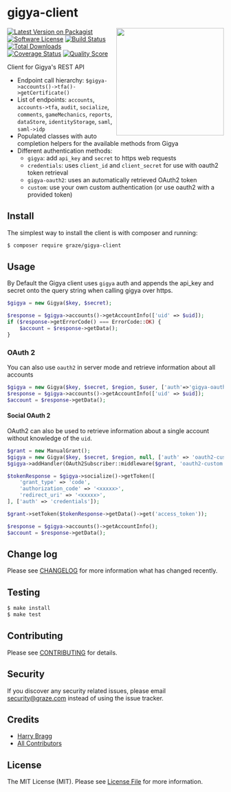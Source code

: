 # gigya-client

<img align="right" src="http://stuffpoint.com/family-guy/image/15298-family-guy-giggedy.gif" width="250" />

[![Latest Version on Packagist](https://img.shields.io/packagist/v/graze/gigya-client.svg?style=flat-square)](https://packagist.org/packages/graze/gigya-client)
[![Software License](https://img.shields.io/badge/license-MIT-brightgreen.svg?style=flat-square)](LICENSE.md)
[![Build Status](https://img.shields.io/travis/graze/gigya-client/master.svg?style=flat-square)](https://travis-ci.org/graze/gigya-client)
[![Total Downloads](https://img.shields.io/packagist/dt/graze/gigya-client.svg?style=flat-square)](https://packagist.org/packages/graze/gigya-client)
[![Coverage Status](https://img.shields.io/scrutinizer/coverage/g/graze/gigya-client.svg?style=flat-square)](https://scrutinizer-ci.com/g/graze/gigya-client/code-structure)
[![Quality Score](https://img.shields.io/scrutinizer/g/graze/gigya-client.svg?style=flat-square)](https://scrutinizer-ci.com/g/graze/gigya-client)

Client for Gigya's REST API

* Endpoint call hierarchy: `$gigya->accounts()->tfa()->getCertificate()`
* List of endpoints: `accounts`, `accounts->tfa`, `audit`, `socialize`, `comments`, `gameMechanics`, `reports`, `dataStore`, `identityStorage`, `saml`, `saml->idp`
* Populated classes with auto completion helpers for the available methods from Gigya
* Different authentication methods:
  * `gigya`: add `api_key` and `secret` to https web requests
  * `credentials`: uses `client_id` and `client_secret` for use with oauth2 token retrieval
  * `gigya-oauth2`: uses an automatically retrieved OAuth2 token
  * `custom`: use your own custom authentication (or use oauth2 with a provided token)

## Install

The simplest way to install the client is with composer and running:

```bash
$ composer require graze/gigya-client
```

## Usage

By Default the Gigya client uses `gigya` auth and appends the api_key and secret onto the query string when calling gigya over https.

```php
$gigya = new Gigya($key, $secret);

$response = $gigya->accounts()->getAccountInfo(['uid' => $uid]);
if ($response->getErrorCode() === ErrorCode::OK) {
    $account = $response->getData();
}
```

### OAuth 2

You can also use `oauth2` in server mode and retrieve information about all accounts

```php
$gigya = new Gigya($key, $secret, $region, $user, ['auth'=>'gigya-oauth2']);
$response = $gigya->accounts()->getAccountInfo(['uid' => $uid]);
$account = $response->getData();
```

#### Social OAuth 2

OAuth2 can also be used to retrieve information about a single account without knowledge of the `uid`.

```php
$grant = new ManualGrant();
$gigya = new Gigya($key, $secret, $region, null, ['auth' => 'oauth2-custom']);
$gigya->addHandler(OAuth2Subscriber::middleware($grant, 'oauth2-custom'));

$tokenResponse = $gigya->socialize()->getToken([
    'grant_type' => 'code',
    'authorization_code' => '<xxxxx>',
    'redirect_uri' => '<xxxxx>',
], ['auth' => 'credentials']);

$grant->setToken($tokenResponse->getData()->get('access_token'));

$response = $gigya->accounts()->getAccountInfo();
$account = $response->getData();
```

## Change log

Please see [CHANGELOG](CHANGELOG.md) for more information what has changed recently.

## Testing

```bash
$ make install
$ make test
```

## Contributing

Please see [CONTRIBUTING](CONTRIBUTING.md) for details.

## Security

If you discover any security related issues, please email [security@graze.com](security@graze.com) instead of using the issue tracker.

## Credits

- [Harry Bragg](https://github.com/h-bragg)
- [All Contributors](../../contributors)

## License

The MIT License (MIT). Please see [License File](LICENSE.md) for more information.
